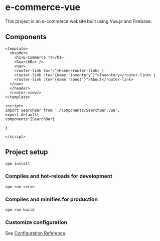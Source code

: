 # e-commerce-vue
This project is an e-commerce website built using Vue.js and Firebase.

## Components

```
<template>
  <header>    
    <h1>E-Commerce TT</h1>
    <SearchBar />
    <nav>
    <router-link to="/">Home</router-link> |
    <router-link :to="{name:'inventory'}">Inventory</router-link> |
    <router-link :to="{name:'about'}">About</router-link>
  </nav>
  </header>
  <router-view/>
</template>

<script>
import SearchBar from './components/SearchBar.vue';
export default{
components:{SearchBar}

}

</script>
```

## Project setup
```
npm install
```

### Compiles and hot-reloads for development
```
npm run serve
```

### Compiles and minifies for production
```
npm run build
```

### Customize configuration
See [Configuration Reference](https://cli.vuejs.org/config/).
